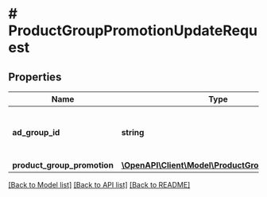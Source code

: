 # # ProductGroupPromotionUpdateRequest

## Properties

Name | Type | Description | Notes
------------ | ------------- | ------------- | -------------
**ad_group_id** | **string** | ID of the ad group the product group belongs to. |
**product_group_promotion** | [**\OpenAPI\Client\Model\ProductGroupPromotion[]**](ProductGroupPromotion.md) |  |

[[Back to Model list]](../../README.md#models) [[Back to API list]](../../README.md#endpoints) [[Back to README]](../../README.md)
